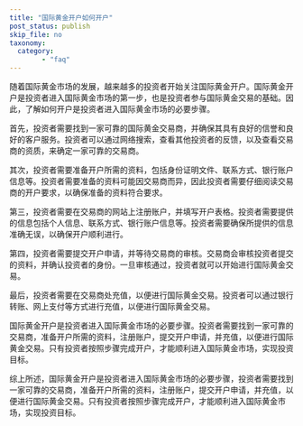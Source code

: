 ```yaml
---
title: "国际黄金开户如何开户"
post_status: publish
skip_file: no
taxonomy:
  category:
        - "faq"
---
```


随着国际黄金市场的发展，越来越多的投资者开始关注国际黄金开户。国际黄金开户是投资者进入国际黄金市场的第一步，也是投资者参与国际黄金交易的基础。因此，了解如何开户是投资者进入国际黄金市场的必要步骤。

首先，投资者需要找到一家可靠的国际黄金交易商，并确保其具有良好的信誉和良好的客户服务。投资者可以通过网络搜索，查看其他投资者的反馈，以及查看交易商的资质，来确定一家可靠的交易商。

其次，投资者需要准备开户所需的资料，包括身份证明文件、联系方式、银行账户信息等。投资者需要准备的资料可能因交易商而异，因此投资者需要仔细阅读交易商的开户要求，以确保准备的资料符合要求。

第三，投资者需要在交易商的网站上注册账户，并填写开户表格。投资者需要提供的信息包括个人信息、联系方式、银行账户信息等。投资者需要确保所提供的信息准确无误，以确保开户顺利进行。

第四，投资者需要提交开户申请，并等待交易商的审核。交易商会审核投资者提交的资料，并确认投资者的身份。一旦审核通过，投资者就可以开始进行国际黄金交易。

最后，投资者需要在交易商处充值，以便进行国际黄金交易。投资者可以通过银行转账、网上支付等方式进行充值，以便进行国际黄金交易。

国际黄金开户是投资者进入国际黄金市场的必要步骤。投资者需要找到一家可靠的交易商，准备开户所需的资料，注册账户，提交开户申请，并充值，以便进行国际黄金交易。只有投资者按照步骤完成开户，才能顺利进入国际黄金市场，实现投资目标。

综上所述，国际黄金开户是投资者进入国际黄金市场的必要步骤，投资者需要找到一家可靠的交易商，准备开户所需的资料，注册账户，提交开户申请，并充值，以便进行国际黄金交易。只有投资者按照步骤完成开户，才能顺利进入国际黄金市场，实现投资目标。

